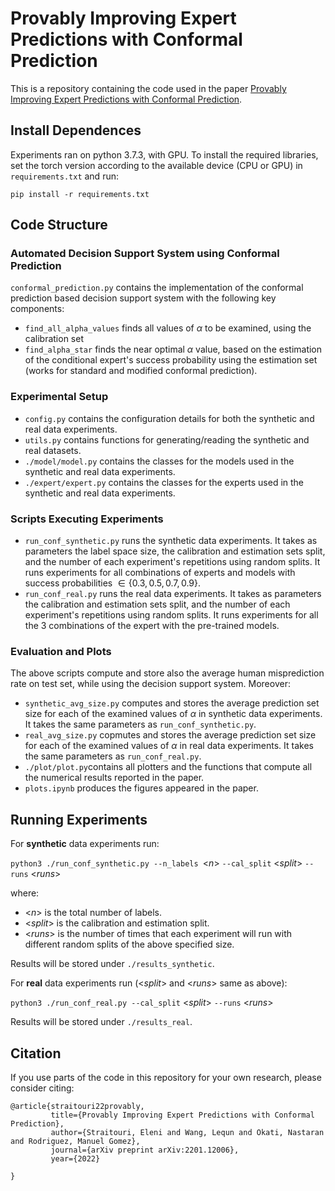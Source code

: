 # Provably Improving Expert Predictions with Conformal Prediction
This is a repository containing the code used in the paper [Provably Improving Expert Predictions with Conformal Prediction](https://arxiv.org/abs/2201.12006).

## Install Dependences

Experiments ran on python 3.7.3, with GPU. To install the required libraries, set the torch version according to the available device (CPU or GPU) in `requirements.txt` and run:

```pip install -r requirements.txt```

## Code Structure

### Automated Decision Support System using Conformal Prediction

`conformal_prediction.py` contains the implementation of the conformal prediction based decision support system with the following key components:

* `find_all_alpha_values` finds all values of $\alpha$ to be examined, using the calibration set 
* `find_alpha_star` finds the near optimal $\alpha$ value, based on the estimation of the conditional expert's success probability using the estimation set (works for standard and modified conformal prediction). 

### Experimental Setup

* `config.py` contains the configuration details for both the synthetic and real data experiments.
* `utils.py` contains functions for generating/reading the synthetic and real datasets.
* `./model/model.py` contains the classes for the models used in the synthetic and real data experiments.
* `./expert/expert.py` contains the classes for the experts used in the synthetic and real data experiments.


### Scripts Executing Experiments
* `run_conf_synthetic.py` runs the synthetic data experiments. It takes as parameters the label space size, the calibration and estimation sets split, and the number of each experiment's repetitions using random splits. It runs experiments for all combinations of experts and models with success probabilities $\in\{0.3,0.5,0.7,0.9\}$.
* `run_conf_real.py` runs the real data experiments. It takes as parameters  the calibration and estimation sets split, and the number of each experiment's repetitions using random splits. It runs experiments for all the 3 combinations of the expert with the pre-trained models.

### Evaluation and Plots
The above scripts compute and store also the average human misprediction rate on test set, while using the decision support system. Moreover:
* `synthetic_avg_size.py` computes and stores the average prediction set size for each of the examined values of $\alpha$ in synthetic data experiments. It takes the same parameters as `run_conf_synthetic.py`.
* `real_avg_size.py` copmutes and stores the average prediction set size for each of the examined values of $\alpha$ in real data experiments. It takes the same parameters as `run_conf_real.py`.
* `./plot/plot.py`contains all plotters and the functions that compute all the numerical results reported in the paper.
* `plots.ipynb` produces the figures appeared in the paper.


## Running Experiments

For **synthetic** data experiments run:

`python3 ./run_conf_synthetic.py --n_labels `<*n*\> `--cal_split` <*split*\> `--runs` <*runs*\>

where:
*  <*n*\> is the total number of labels. 
* <*split*\> is the calibration and estimation split.
* <*runs*\> is the number of times that each experiment will run with different random splits of the above specified size.

Results will be stored under `./results_synthetic`.


For **real** data experiments run (<*split*\> and <*runs*\> same as above):

`python3 ./run_conf_real.py --cal_split` <*split*\> `--runs` <*runs*\>

 Results will be stored under `./results_real`.


## Citation
If you use parts of the code in this repository for your own research, please consider citing:

```
@article{straitouri22provably,
         title={Provably Improving Expert Predictions with Conformal Prediction},
         author={Straitouri, Eleni and Wang, Lequn and Okati, Nastaran and Rodriguez, Manuel Gomez},
         journal={arXiv preprint arXiv:2201.12006},
         year={2022}
         
}
```

